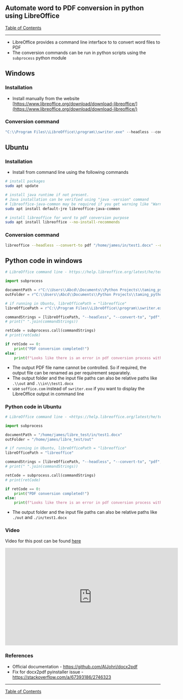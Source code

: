 ## Automate word to PDF conversion in python using LibreOffice

[Table of Contents](https://nagasudhir.blogspot.com/2020/04/taming-python-table-of-contents.html)

<hr/>

-   LibreOffice provides a command line interface to to convert word files to PDF
-   The conversion commands can be run in python scripts using the `subprocess` python module

## Windows

### Installation

-   Install manually from the website [](https://www.libreoffice.org/download/download-libreoffice/)[https://www.libreoffice.org/download/download-libreoffice/](https://www.libreoffice.org/download/download-libreoffice/)

### Conversion command

```powershell
"C:\\Program Files\\LibreOffice\\program\\swriter.exe" --headless --convert-to pdf --outdir "C:\\Users\\Abcd\\Documents\\liber_test\\out" "C:\\Users\\Abcd\\Documents\\liber_test\\in\\test1.docx"

```

## Ubuntu

### Installation

-   Install from command line using the following commands

```bash
# install packages
sudo apt update

# install java runtime if not present. 
# Java installation can be verified using "java -version" command
# libreoffice-java-common may be required if you get warning like "Warning: failed to launch javaldx - java may not function correctly"
sudo apt install default-jre libreoffice-java-common

# install libreoffice for word to pdf conversion purpose
sudo apt install libreoffice --no-install-recommends
```

### Conversion command

```bash
libreoffice --headless --convert-to pdf "/home/james/in/test1.docx" --outdir "/home/james/out/"

```

## Python code in windows

```python
# LibreOffice command line - https://help.libreoffice.org/latest/he/text/shared/guide/start_parameters.html

import subprocess

documentPath = r"C:\\Users\\Abcd\\Documents\\Python Projects\\taming_python\\liber_pdf_convert\\in\\test1.docx"
outFolder = r"C:\\Users\\Abcd\\Documents\\Python Projects\\taming_python\\liber_pdf_convert\\out"

# if running in Ubuntu, libreOfficePath = "libreoffice"
libreOfficePath = r"C:\\Program Files\\LibreOffice\\program\\swriter.exe"

commandStrings = [libreOfficePath, "--headless", "--convert-to", "pdf", "--outdir", outFolder, documentPath]
# print(" ".join(commandStrings))

retCode = subprocess.call(commandStrings)
# print(retCode)

if retCode == 0:
    print("PDF conversion completed!")
else:
    print(f"Looks like there is an error in pdf conversion process with return code {retCode}")


```

-   The output PDF file name cannot be controlled. So if required, the output file can be renamed as per requirement separately.
-   The output folder and the input file paths can also be relative paths like `.\\out` and `.\\in\\test1.docx`
-   use `soffice.com` instead of `swriter.exe` if you want to display the LibreOffice output in command line

### Python code in Ubuntu

```python
# LibreOffice command line - <https://help.libreoffice.org/latest/he/text/shared/guide/start_parameters.html>

import subprocess

documentPath = "/home/james/libre_test/in/test1.docx"
outFolder = "/home/james/libre_test/out"

# if running in Ubuntu, libreOfficePath = "libreoffice"
libreOfficePath = "libreoffice"

commandStrings = [libreOfficePath, "--headless", "--convert-to", "pdf", "--outdir", f"{outFolder}", f"{documentPath}"]
# print(" ".join(commandStrings))

retCode = subprocess.call(commandStrings)
# print(retCode)

if retCode == 0:
    print("PDF conversion completed!")
else:
    print(f"Looks like there is an error in pdf conversion process with return code {retCode}")

```

-   The output folder and the input file paths can also be relative paths like `./out` and `./in/test1.docx`


 
### Video
Video for this post can be found [here](https://youtu.be/RxBDJZhQ_D4)

<iframe width="560" height="315" src="https://www.youtube.com/embed/RxBDJZhQ_D4" title="YouTube video player" frameborder="0" allow="accelerometer; autoplay; clipboard-write; encrypted-media; gyroscope; picture-in-picture" allowfullscreen></iframe>

### References
* Official documentation - https://github.com/AlJohri/docx2pdf
* Fix for docx2pdf pyinstaller issue - https://stackoverflow.com/a/67393186/2746323

<hr/>

[Table of Contents](https://nagasudhir.blogspot.com/2020/04/taming-python-table-of-contents.html)




<!--stackedit_data:
eyJoaXN0b3J5IjpbLTIwNTMzMjkwMjMsMTM4Mjc5NjY5Ml19
-->